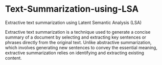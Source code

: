 # Text-Summarization-using-LSA
Extractive text summarization using Latent Semantic Analysis (LSA)

Extractive text summarization is a technique used to generate a concise summary of a document by selecting and extracting key sentences or phrases directly from the original text. Unlike abstractive summarization, which involves generating new sentences to convey the essential meaning, extractive summarization relies on identifying and extracting existing content.
